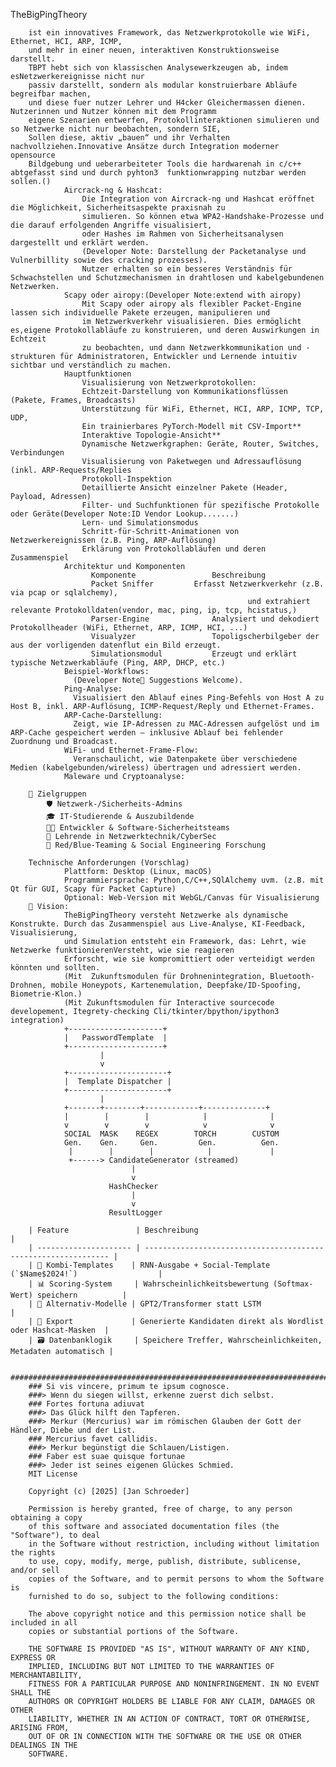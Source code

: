TheBigPingTheory

        ist ein innovatives Framework, das Netzwerkprotokolle wie WiFi, Ethernet, HCI, ARP, ICMP,
        und mehr in einer neuen, interaktiven Konstruktionsweise darstellt.
        TBPT hebt sich von klassischen Analysewerkzeugen ab, indem esNetzwerkereignisse nicht nur 
        passiv darstellt, sondern als modular konstruierbare Abläufe begreifbar machen, 
        und diese fuer nutzer Lehrer und H4cker Gleichermassen dienen. Nutzerinnen und Nutzer können mit dem Programm
        eigene Szenarien entwerfen, Protokollinteraktionen simulieren und so Netzwerke nicht nur beobachten, sondern SIE,
        Sollen diese, aktiv „bauen“ und ihr Verhalten nachvollziehen.Innovative Ansätze durch Integration moderner opensource
        Bildgebung und ueberarbeiteter Tools die hardwarenah in c/c++ abtgefasst sind und durch pyhton3  funktionwrapping nutzbar werden sollen.()
                Aircrack-ng & Hashcat:
                    Die Integration von Aircrack-ng und Hashcat eröffnet die Möglichkeit, Sicherheitsaspekte praxisnah zu 
                    simulieren. So können etwa WPA2-Handshake-Prozesse und die darauf erfolgenden Angriffe visualisiert,
                    oder Hashes im Rahmen von Sicherheitsanalysen dargestellt und erklärt werden.
                    (Developer Note: Darstellung der Packetanalyse und Vulnerbillity sowie des cracking prozesses).
                    Nutzer erhalten so ein besseres Verständnis für Schwachstellen und Schutzmechanismen in drahtlosen und kabelgebundenen Netzwerken.
                Scapy oder airopy:(Developer Note:extend with airopy) 
                    Mit Scapy oder airopy als flexibler Packet-Engine lassen sich individuelle Pakete erzeugen, manipulieren und
                    im Netzwerkverkehr visualisieren. Dies ermöglicht es,eigene Protokollabläufe zu konstruieren, und deren Auswirkungen in Echtzeit
                    zu beobachten, und dann Netzwerkkommunikation und -strukturen für Administratoren, Entwickler und Lernende intuitiv sichtbar und verständlich zu machen.
                Hauptfunktionen
                    Visualisierung von Netzwerkprotokollen:
                    Echtzeit-Darstellung von Kommunikationsflüssen (Pakete, Frames, Broadcasts)
                    Unterstützung für WiFi, Ethernet, HCI, ARP, ICMP, TCP, UDP, 
                    Ein trainierbares PyTorch-Modell mit CSV-Import** 
                    Interaktive Topologie-Ansicht**
                    Dynamische Netzwerkgraphen: Geräte, Router, Switches, Verbindungen
                    Visualisierung von Paketwegen und Adressauflösung (inkl. ARP-Requests/Replies
                    Protokoll-Inspektion
                    Detaillierte Ansicht einzelner Pakete (Header, Payload, Adressen)
                    Filter- und Suchfunktionen für spezifische Protokolle oder Geräte(Developer Note:ID Vendor Lookup.......)
                    Lern- und Simulationsmodus
                    Schritt-für-Schritt-Animationen von Netzwerkereignissen (z.B. Ping, ARP-Auflösung)
                    Erklärung von Protokollabläufen und deren Zusammenspiel
                Architektur und Komponenten
                      Komponente	             Beschreibung
                      Packet Sniffer 	     Erfasst Netzwerkverkehr (z.B. via pcap or sqlalchemy),
                                                         und extrahiert relevante Protokolldaten(vendor, mac, ping, ip, tcp, hcistatus,)
                      Parser-Engine	             Analysiert und dekodiert Protokollheader (WiFi, Ethernet, ARP, ICMP, HCI, ...)
                      Visualyzer                 Topoligscherbilgeber der aus der vorligenden datenflut ein Bild erzeugt.
                      Simulationsmodul           Erzeugt und erklärt typische Netzwerkabläufe (Ping, ARP, DHCP, etc.)
                Beispiel-Workflows:
                  (Developer Note🤔 Suggestions Welcome).
                Ping-Analyse:
                  Visualisiert den Ablauf eines Ping-Befehls von Host A zu Host B, inkl. ARP-Auflösung, ICMP-Request/Reply und Ethernet-Frames.
                ARP-Cache-Darstellung:
                  Zeigt, wie IP-Adressen zu MAC-Adressen aufgelöst und im ARP-Cache gespeichert werden – inklusive Ablauf bei fehlender Zuordnung und Broadcast.
                WiFi- und Ethernet-Frame-Flow:
                  Veranschaulicht, wie Datenpakete über verschiedene Medien (kabelgebunden/wireless) übertragen und adressiert werden.
                Maleware und Cryptoanalyse:
                  
        🎯 Zielgruppen
            🛡 Netzwerk-/Sicherheits-Admins
            🎓 IT-Studierende & Auszubildende
            🧑‍💻 Entwickler & Software-Sicherheitsteams
            🧠 Lehrende in Netzwerktechnik/CyberSec
            🦠 Red/Blue-Teaming & Social Engineering Forschung
        
        Technische Anforderungen (Vorschlag)
                Plattform: Desktop (Linux, macOS)
                Programmiersprache: Python,C/C++,SQlAlchemy uvm. (z.B. mit Qt für GUI, Scapy für Packet Capture)
                Optional: Web-Version mit WebGL/Canvas für Visualisierung
        🔮 Vision:
                TheBigPingTheory versteht Netzwerke als dynamische Konstrukte. Durch das Zusammenspiel aus Live-Analyse, KI-Feedback, Visualisierung,
                und Simulation entsteht ein Framework, das: Lehrt, wie Netzwerke funktionierenVersteht, wie sie reagieren
                Erforscht, wie sie kompromittiert oder verteidigt werden könnten und sollten.
                (Mit  Zukunftsmodulen für Drohnenintegration, Bluetooth-Drohnen, mobile Honeypots, Kartenemulation, Deepfake/ID-Spoofing, Biometrie-Klon.)
                (Mit Zukunftsmodulen für Interactive sourcecode developement, Itegrety-checking Cli/tkinter/bpython/ipython3 integration)
                +---------------------+
                |   PasswordTemplate  |
                +---------------------+
                        |
                        v
                +----------------------+
                |  Template Dispatcher |
                +----------------------+
                        |
                +-------+--------+------------+--------------+
                |        |        |            |              |
                v        v        v            v              v
                SOCIAL  MASK    REGEX        TORCH        CUSTOM
                Gen.    Gen.     Gen.         Gen.          Gen.
                 |        |        |            |             |
                 +------> CandidateGenerator (streamed)
                               |
                               v
                          HashChecker
                               |
                               v
                          ResultLogger
        
        | Feature               | Beschreibung                                                   |
        | --------------------- | -------------------------------------------------------------- |
        | 🔄 Kombi-Templates    | RNN-Ausgabe + Social-Template (`$Name$2024!`)                  |
        | 📊 Scoring-System     | Wahrscheinlichkeitsbewertung (Softmax-Wert) speichern          |
        | 🧠 Alternativ-Modelle | GPT2/Transformer statt LSTM                                    |
        | 🧩 Export             | Generierte Kandidaten direkt als Wordlist oder Hashcat-Masken  |
        | 🗃 Datenbanklogik     | Speichere Treffer, Wahrscheinlichkeiten, Metadaten automatisch |

        ################################################################################################################################################################
        ### Si vis vincere, primum te ipsum cognosce.
        ###> Wenn du siegen willst, erkenne zuerst dich selbst.
        ### Fortes fortuna adiuvat
        ###> Das Glück hilft den Tapferen.
        ###> Merkur (Mercurius) war im römischen Glauben der Gott der Händler, Diebe und der List.
        ### Mercurius favet callidis.
        ###> Merkur begünstigt die Schlauen/Listigen.
        ### Faber est suae quisque fortunae  
        ###> Jeder ist seines eigenen Glückes Schmied.
        MIT License
        
        Copyright (c) [2025] [Jan Schroeder]
        
        Permission is hereby granted, free of charge, to any person obtaining a copy
        of this software and associated documentation files (the "Software"), to deal
        in the Software without restriction, including without limitation the rights
        to use, copy, modify, merge, publish, distribute, sublicense, and/or sell
        copies of the Software, and to permit persons to whom the Software is
        furnished to do so, subject to the following conditions:
        
        The above copyright notice and this permission notice shall be included in all
        copies or substantial portions of the Software.
        
        THE SOFTWARE IS PROVIDED "AS IS", WITHOUT WARRANTY OF ANY KIND, EXPRESS OR
        IMPLIED, INCLUDING BUT NOT LIMITED TO THE WARRANTIES OF MERCHANTABILITY,
        FITNESS FOR A PARTICULAR PURPOSE AND NONINFRINGEMENT. IN NO EVENT SHALL THE
        AUTHORS OR COPYRIGHT HOLDERS BE LIABLE FOR ANY CLAIM, DAMAGES OR OTHER
        LIABILITY, WHETHER IN AN ACTION OF CONTRACT, TORT OR OTHERWISE, ARISING FROM,
        OUT OF OR IN CONNECTION WITH THE SOFTWARE OR THE USE OR OTHER DEALINGS IN THE
        SOFTWARE.

